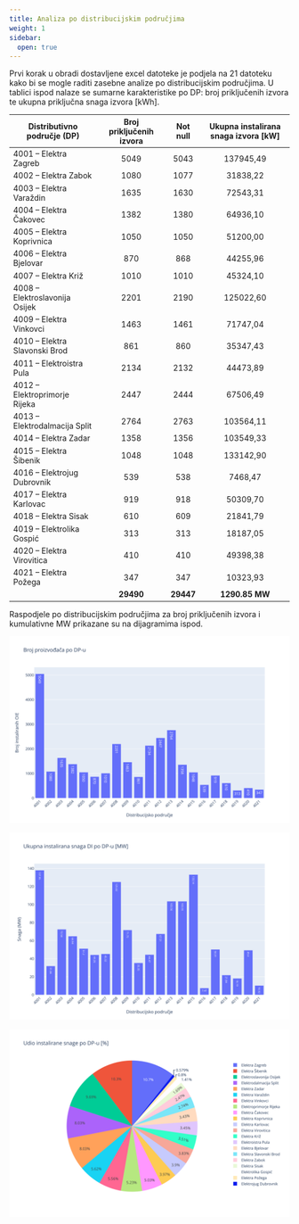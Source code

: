 ```yaml
---
title: Analiza po distribucijskim područjima 
weight: 1
sidebar:
  open: true
---
```


Prvi korak u obradi dostavljene excel datoteke je podjela na 21 datoteku kako 
bi se mogle raditi zasebne analize po distribucijskim područjima. U tablici 
ispod nalaze se sumarne karakteristike po DP: broj priključenih izvora te 
ukupna priključna snaga izvora [kWh].

| Distributivno područje (DP)    | Broj priključenih izvora | Not null  | Ukupna instalirana snaga izvora [kW] |
| ------------------------------ | :----------------------: | :-------: | :----------------------------------: |
| 4001 – Elektra Zagreb          | 5049                     | 5043      | 137945,49                            |
| 4002 – Elektra Zabok           | 1080                     | 1077      | 31838,22                             |
| 4003 – Elektra Varaždin        | 1635                     | 1630      | 72543,31                             |
| 4004 – Elektra Čakovec         | 1382                     | 1380      | 64936,10                             |
| 4005 – Elektra Koprivnica      | 1050                     | 1050      | 51200,00                             |
| 4006 – Elektra Bjelovar        | 870                      | 868       | 44255,96                             |
| 4007 – Elektra Križ            | 1010                     | 1010      | 45324,10                             |
| 4008 – Elektroslavonija Osijek | 2201                     | 2190      | 125022,60                            |
| 4009 – Elektra Vinkovci        | 1463                     | 1461      | 71747,04                             |
| 4010 – Elektra Slavonski Brod  | 861                      | 860       | 35347,43                             |
| 4011 – Elektroistra Pula       | 2134                     | 2132      | 44473,89                             |
| 4012 – Elektroprimorje Rijeka  | 2447                     | 2444      | 67506,49                             |
| 4013 – Elektrodalmacija Split  | 2764                     | 2763      | 103564,11                            |
| 4014 – Elektra Zadar           | 1358                     | 1356      | 103549,33                            |
| 4015 – Elektra Šibenik         | 1048                     | 1048      | 133142,90                            |
| 4016 – Elektrojug Dubrovnik    | 539                      | 538       | 7468,47                              |
| 4017 – Elektra Karlovac        | 919                      | 918       | 50309,70                             |
| 4018 – Elektra Sisak           | 610                      | 609       | 21841,79                             |
| 4019 – Elektrolika Gospić      | 313                      | 313       | 18187,05                             |
| 4020 – Elektra Virovitica      | 410                      | 410       | 49398,38                             |
| 4021 – Elektra Požega          | 347                      | 347       | 10323,93                             |
|                                | **29490**                | **29447** | **1290.85** **MW**                   |

Raspodjele po distribucijskim područjima za broj priključenih izvora i kumulativne MW prikazane su na dijagramima ispod.

![Raspodjela proizvođača po distribucijskim područjima](broj-proizvodaca-po-dp.svg)

![Raspodjela sumarne priključne snage po distribucijskim područjima](snaga-po-dp.svg)

![Raspodjela sumarne priključne po distribucijskim područjima - pie chart](pie-chart-snage-po-dp.svg)



